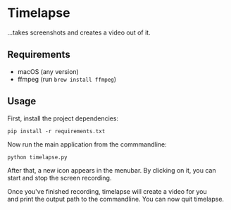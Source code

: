 # Timelapse

...takes screenshots and creates a video out of it.

## Requirements

* macOS (any version)
* ffmpeg (run `brew install ffmpeg`)

## Usage

First, install the project dependencies:

```
pip install -r requirements.txt
```

Now run the main application from the commmandline:

```
python timelapse.py
```

After that, a new icon appears in the menubar.
By clicking on it, you can start and stop the screen recording.

Once you've finished recording, timelapse will create a video for you  
and print the output path to the commandline.
You can now quit timelapse.